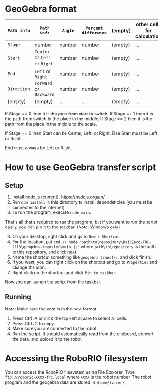 # GeoGebra format

`Path info` | `Path info` | `Angle` | `Percent difference` | (empty) | other cells for calculation
--- | --- | --- | --- | --- | ---
`Stage` | number | number | number | (empty) | ...
`Start` | `Center` or `Left` or `Right` | number | number | (empty) | ...
`End` | `Left` or `Right` | number | number | (empty) | ...
`Direction` | `Forward` or `Backward` | number | number | (empty) | ...
(empty) | (empty) | ... | ... | (empty) | ...

If Stage == 0 then it is the path from start to switch.
If Stage == 1 then it is the path from switch to the place in the middle.
If Stage == 2 then it is the path from the place in the middle to the scale.

If Stage == 0 then Start can be Center, Left, or Right.
Else Start must be Left or Right.

End must always be Left or Right.

# How to use GeoGebra transfer script

## Setup

1. Install node.js (current). https://nodejs.org/en/
2. Run `npm install` in this directory to install dependencies (you must be connected to the internet).
3. To run the program, execute `node main`.

That's all that's required to run the program, but if you want to run the script easily, you can pin it to the taskbar. (Note: Windows only)

3. On your desktop, right click and go to `New > Shortcut`.
4. For the location, put `cmd /k node "path\to\repository\RaidZero-FRC-2018\geogebra-transfer\main.js"` where `path\to\repository` is the path to this repository, and click next.
5. Name the shortcut something like `geogebra transfer`, and click finish.
6. If you want, you can right click on the shortcut and go to `Properties` and change the icon.
7. Right click on the shortcut and click `Pin to taskbar`.

Now you can launch the script from the taskbar.

## Running

Note: Make sure the data is in the new format.

1. Press Ctrl+A or click the top-left square to select all cells.
2. Press Ctrl+C to copy.
3. Make sure you are connected to the robot.
4. Run the script. It should automatically read from the clipboard, convert the data, and upload it to the robot.

# Accessing the RoboRIO filesystem

You can access the RoboRIO filesystem using File Explorer. Type `ftp://roborio-XXXX-frc.local` where `XXXX` is the robot number. The robot program and the geogebra data are stored in `/home/lvuser/`.
